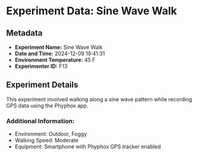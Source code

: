 # Experiment Data: Sine Wave Walk

## Metadata
- **Experiment Name:** Sine Wave Walk
- **Date and Time:** 2024-12-09 19:41:31
- **Environment Temperature:** 45 F
- **Experimenter ID:** F13

## Experiment Details
This experiment involved walking along a sine wave pattern while recording GPS data using the Phyphox app.

### Additional Information:
- Environment: Outdoor, Foggy
- Walking Speed: Moderate
- Equipment: Smartphone with Phyphox GPS tracker enabled